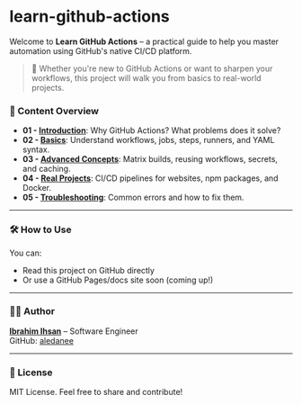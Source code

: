 # learn-github-actions

Welcome to **Learn GitHub Actions** – a practical guide to help you master automation using GitHub's native CI/CD platform.

> 🚀 Whether you're new to GitHub Actions or want to sharpen your workflows, this project will walk you from basics to real-world projects.

### 📖 Content Overview

- **01 - [Introduction](01-introduction.md)**: Why GitHub Actions? What problems does it solve?
- **02 - [Basics](02-basics.md)**: Understand workflows, jobs, steps, runners, and YAML syntax.
- **03 - [Advanced Concepts](03-advanced.md)**: Matrix builds, reusing workflows, secrets, and caching.
- **04 - [Real Projects](04-real-projects.md)**: CI/CD pipelines for websites, npm packages, and Docker.
- **05 - [Troubleshooting](05-troubleshooting.md)**: Common errors and how to fix them.





---

### 🛠️ How to Use

You can:
- Read this project on GitHub directly
- Or use a GitHub Pages/docs site soon (coming up!)

---

### 👨‍💻 Author
[**Ibrahim Ihsan**](https://ibrahimihsan.site) – Software Engineer  
GitHub: [aledanee](https://github.com/aledanee)

---

### 📢 License
MIT License. Feel free to share and contribute!
